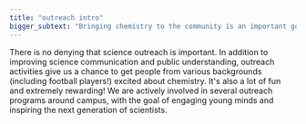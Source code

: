 ```yaml
---
title: "outreach intro"
bigger_subtext: "Bringing chemistry to the community is an important goal for the Prescher Lab."
---
```

There is no denying that science outreach is important. In addition to improving science communication and public understanding, outreach activities give us a chance to get people from various backgrounds (including football players!) excited about chemistry. It's also a lot of fun and extremely rewarding! We are actively involved in several outreach programs around campus, with the goal of engaging young minds and inspiring the next generation of scientists.  
